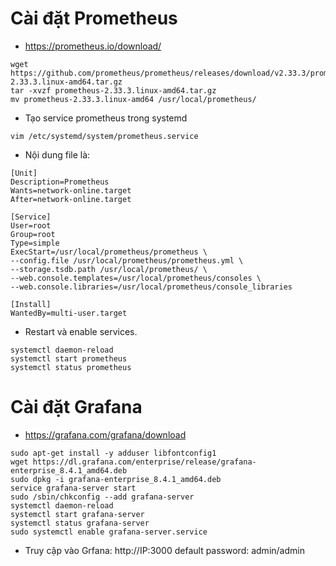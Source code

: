 # Cài đặt Prometheus
- https://prometheus.io/download/
```
wget https://github.com/prometheus/prometheus/releases/download/v2.33.3/prometheus-2.33.3.linux-amd64.tar.gz
tar -xvzf prometheus-2.33.3.linux-amd64.tar.gz
mv prometheus-2.33.3.linux-amd64 /usr/local/prometheus/
```
- Tạo service prometheus trong systemd
```
vim /etc/systemd/system/prometheus.service
```
- Nội dung file là:
```
[Unit]
Description=Prometheus
Wants=network-online.target
After=network-online.target

[Service]
User=root
Group=root
Type=simple
ExecStart=/usr/local/prometheus/prometheus \
--config.file /usr/local/prometheus/prometheus.yml \
--storage.tsdb.path /usr/local/prometheus/ \
--web.console.templates=/usr/local/prometheus/consoles \
--web.console.libraries=/usr/local/prometheus/console_libraries

[Install]
WantedBy=multi-user.target
```
- Restart và enable services.
```
systemctl daemon-reload
systemctl start prometheus
systemctl status prometheus
```

# Cài đặt Grafana
- https://grafana.com/grafana/download
```
sudo apt-get install -y adduser libfontconfig1
wget https://dl.grafana.com/enterprise/release/grafana-enterprise_8.4.1_amd64.deb
sudo dpkg -i grafana-enterprise_8.4.1_amd64.deb
service grafana-server start
sudo /sbin/chkconfig --add grafana-server
systemctl daemon-reload
systemctl start grafana-server
systemctl status grafana-server
sudo systemctl enable grafana-server.service
```
- Truy cập vào Grfana: http://IP:3000
default password: admin/admin
